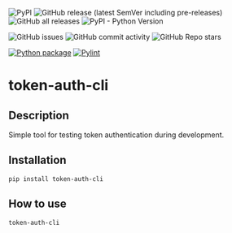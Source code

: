 
![PyPI](https://img.shields.io/pypi/v/token-auth-cli)
![GitHub release (latest SemVer including pre-releases)](https://img.shields.io/github/v/release/0djentd/token-auth-cli?include_prereleases)
![GitHub all releases](https://img.shields.io/github/downloads/0djentd/token-auth-cli/total)
![PyPI - Python Version](https://img.shields.io/pypi/pyversions/token-auth-cli)

![GitHub issues](https://img.shields.io/github/issues/0djentd/token-auth-cli)
![GitHub commit activity](https://img.shields.io/github/commit-activity/m/0djentd/token-auth-cli)
![GitHub Repo stars](https://img.shields.io/github/stars/0djentd/token-auth-cli?style=social)

[![Python package](https://github.com/0djentd/token-auth-cli/actions/workflows/python-package.yml/badge.svg)](https://github.com/0djentd/token-auth-cli/actions/workflows/python-package.yml)
[![Pylint](https://github.com/0djentd/token-auth-cli/actions/workflows/pylint.yml/badge.svg)](https://github.com/0djentd/token-auth-cli/actions/workflows/pylint.yml)

# token-auth-cli
## Description
Simple tool for testing token authentication during development.

## Installation
```
pip install token-auth-cli
```

## How to use
```
token-auth-cli
```
